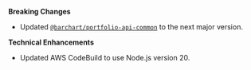 **Breaking Changes**

* Updated [`@barchart/portfolio-api-common`](https://github.com/barchart/portfolio-api-common) to the next major version.

**Technical Enhancements**

* Updated AWS CodeBuild to use Node.js version 20.